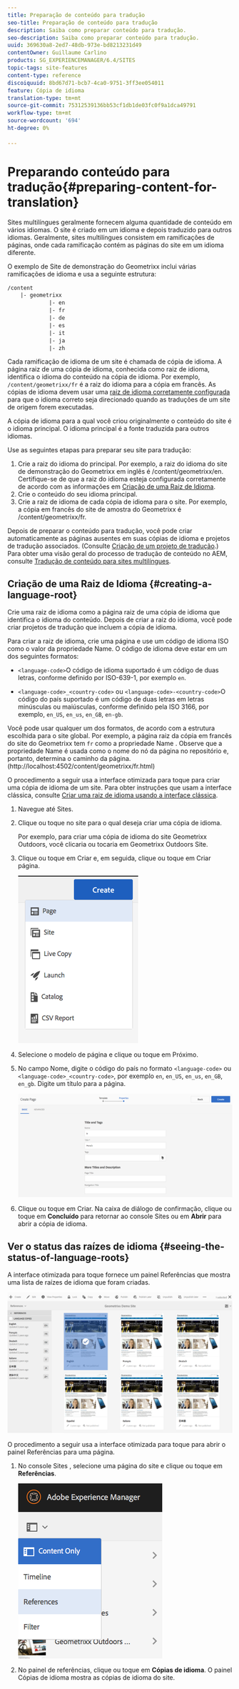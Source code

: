 ```yaml
---
title: Preparação de conteúdo para tradução
seo-title: Preparação de conteúdo para tradução
description: Saiba como preparar conteúdo para tradução.
seo-description: Saiba como preparar conteúdo para tradução.
uuid: 369630a8-2ed7-48db-973e-bd8213231d49
contentOwner: Guillaume Carlino
products: SG_EXPERIENCEMANAGER/6.4/SITES
topic-tags: site-features
content-type: reference
discoiquuid: 8bd67d71-bcb7-4ca0-9751-3ff3ee054011
feature: Cópia de idioma
translation-type: tm+mt
source-git-commit: 75312539136bb53cf1db1de03fc0f9a1dca49791
workflow-type: tm+mt
source-wordcount: '694'
ht-degree: 0%

---
```



# Preparando conteúdo para tradução{#preparing-content-for-translation}

Sites multilíngues geralmente fornecem alguma quantidade de conteúdo em vários idiomas. O site é criado em um idioma e depois traduzido para outros idiomas. Geralmente, sites multilíngues consistem em ramificações de páginas, onde cada ramificação contém as páginas do site em um idioma diferente.

O exemplo de Site de demonstração do Geometrixx inclui várias ramificações de idioma e usa a seguinte estrutura:

```xml
/content
    |- geometrixx
             |- en
             |- fr
             |- de
             |- es
             |- it
             |- ja
             |- zh
```

Cada ramificação de idioma de um site é chamada de cópia de idioma. A página raiz de uma cópia de idioma, conhecida como raiz de idioma, identifica o idioma do conteúdo na cópia de idioma. Por exemplo, `/content/geometrixx/fr` é a raiz do idioma para a cópia em francês. As cópias de idioma devem usar uma [raiz de idioma corretamente configurada](/help/sites-administering/tc-prep.md#creating-a-language-root) para que o idioma correto seja direcionado quando as traduções de um site de origem forem executadas.

A cópia de idioma para a qual você criou originalmente o conteúdo do site é o idioma principal. O idioma principal é a fonte traduzida para outros idiomas.

Use as seguintes etapas para preparar seu site para tradução:

1. Crie a raiz do idioma do principal. Por exemplo, a raiz do idioma do site de demonstração do Geometrixx em inglês é /content/geometrixx/en. Certifique-se de que a raiz do idioma esteja configurada corretamente de acordo com as informações em [Criação de uma Raiz de Idioma](/help/sites-administering/tc-prep.md#creating-a-language-root).
1. Crie o conteúdo do seu idioma principal.
1. Crie a raiz de idioma de cada cópia de idioma para o site. Por exemplo, a cópia em francês do site de amostra do Geometrixx é /content/geometrixx/fr.

Depois de preparar o conteúdo para tradução, você pode criar automaticamente as páginas ausentes em suas cópias de idioma e projetos de tradução associados. (Consulte [Criação de um projeto de tradução](/help/sites-administering/tc-manage.md).) Para obter uma visão geral do processo de tradução de conteúdo no AEM, consulte [Tradução de conteúdo para sites multilíngues](/help/sites-administering/translation.md).

## Criação de uma Raiz de Idioma {#creating-a-language-root}

Crie uma raiz de idioma como a página raiz de uma cópia de idioma que identifica o idioma do conteúdo. Depois de criar a raiz do idioma, você pode criar projetos de tradução que incluem a cópia de idioma.

Para criar a raiz de idioma, crie uma página e use um código de idioma ISO como o valor da propriedade Name. O código de idioma deve estar em um dos seguintes formatos:

* `<language-code>`O código de idioma suportado é um código de duas letras, conforme definido por ISO-639-1, por exemplo  `en`.

* `<language-code>_<country-code>` ou  `<language-code>-<country-code>`O código do país suportado é um código de duas letras em letras minúsculas ou maiúsculas, conforme definido pela ISO 3166, por exemplo,  `en_US`,  `en_us`,  `en_GB`,  `en-gb`.

Você pode usar qualquer um dos formatos, de acordo com a estrutura escolhida para o site global.  Por exemplo, a página raiz da cópia em francês do site do Geometrixx tem `fr` como a propriedade Name . Observe que a propriedade Name é usada como o nome do nó da página no repositório e, portanto, determina o caminho da página. (http://localhost:4502/content/geometrixx/fr.html)

O procedimento a seguir usa a interface otimizada para toque para criar uma cópia de idioma de um site. Para obter instruções que usam a interface clássica, consulte [Criar uma raiz de idioma usando a interface clássica](/help/sites-administering/tc-lroot-classic.md).

1. Navegue até Sites.
1. Clique ou toque no site para o qual deseja criar uma cópia de idioma.

   Por exemplo, para criar uma cópia de idioma do site Geometrixx Outdoors, você clicaria ou tocaria em Geometrixx Outdoors Site.

1. Clique ou toque em Criar e, em seguida, clique ou toque em Criar página.

   ![chlimage_1-21](assets/chlimage_1-21.png)

1. Selecione o modelo de página e clique ou toque em Próximo.
1. No campo Nome, digite o código do país no formato `<language-code>` ou `<language-code>_<country-code>`, por exemplo `en`, `en_US`, `en_us`, `en_GB`, `en_gb`. Digite um título para a página.

   ![chlimage_1-22](assets/chlimage_1-22.png)

1. Clique ou toque em Criar. Na caixa de diálogo de confirmação, clique ou toque em **Concluído** para retornar ao console Sites ou em **Abrir** para abrir a cópia de idioma.

## Ver o status das raízes de idioma {#seeing-the-status-of-language-roots}

A interface otimizada para toque fornece um painel Referências que mostra uma lista de raízes de idioma que foram criadas.

![chlimage_1-23](assets/chlimage_1-23.png)

O procedimento a seguir usa a interface otimizada para toque para abrir o painel Referências para uma página.

1. No console Sites , selecione uma página do site e clique ou toque em **Referências**.

   ![chlimage_1-24](assets/chlimage_1-24.png)

1. No painel de referências, clique ou toque em **Cópias de idioma**. O painel Cópias de idioma mostra as cópias de idioma do site.

